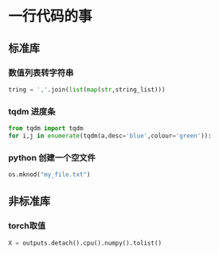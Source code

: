 # 一行代码的事
## 标准库
### 数值列表转字符串
```python
tring = ','.join(list(map(str,string_list)))
``` 
### tqdm 进度条
```python
from tqdm import tqdm
for i,j in enumerate(tqdm(a,desc='blue',colour='green')):
```
### python 创建一个空文件
```python
os.mknod("my_file.txt")
```

## 非标准库
### torch取值
```python
X = outputs.detach().cpu().numpy().tolist()
```

